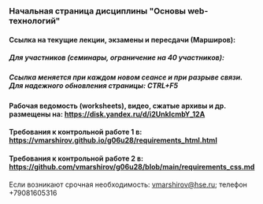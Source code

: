 ### Начальная страница дисциплины "Основы web-технологий"

#### Ссылка на текущие лекции, экзамены и пересдачи (Марширов): 
<!--
##### Для зрителей (лекции, ограничение - 10000 зрителей, писать в чат и на электронку vmarshirov@hse.ru): 
#### О лекции 22 ноября
Я принял решение заранее записать и загрузить на Яндекс диск лекцию на 22 ноября. 

Соответственно 22 ноября лекция отменяется 

Видео содержит:

Пояснения и комментарии к контрольной работе 2: https://disk.yandex.ru/i/JSgegwNkd6hqyw

Пример создания простейшего сайта с использованием bootstrap: https://disk.yandex.ru/i/J4uaTtVKaWOLsA

Применение bootstrap и JS при создании страниц сайтов: https://disk.yandex.ru/i/W3VhSKcFRIabMw

Перечисленные файлы размещены в: https://disk.yandex.ru/d/7WaOHxzA6I50YQ

-->
##### Для участников (семинары, ограничение на 40 участников):

<!--
<pre>
Возможно, что сегодня 2023-12-06 я буду недоступен  неопределенное время и поэтому предлагаю: 
Отправить мне сегодня сообщение с темой "Контрольные работы" по адресу vmarshirov@hse.ru

В письме указать работающие ссылки на созданные вами  сайты и ссылки на соответствующие репозитории
или
Прикрепить сжатые архивы созданных сайтов

Завтра все проверю и выставлю в ведомость предварительные оценки. 
Ведомость загружу в https://disk.yandex.ru/d/YgdAyfTxy5Cq2w
Если оценка не будет соответствовать ожидаемой - обсудим это на очередном семинаре 2023-12-13
</pre>
-->



<!--
<pre>
  Замечено, что некоторые студенты могут защитить контрольную работу 1 досрочно (18 октября)  и 
 поэтому  я заранее записал и загрузил лекцию на 18 октября.
Соответственно 18 октября лекция отменяется

Видео содержит:
Пример решения задачи по п.
С. 2 балла. Создание страницы с формой для описания, решения (используя JavaScript) оригинальной алгоритмической задачи. 
На удаленный сервер отправлять условие, исходные данные и результаты решения.
Видео в  https://disk.yandex.ru/i/NkZFwshkDVlcjA
Обновленный код и представление на: 
https://github.com/vmarshirov/2023_Basics_of_Web_Tecnologies/tree/main/JS_DOM
https://github.com/vmarshirov/2023_Basics_of_Web_Tecnologies/blob/main/JS_DOM/form_abc.html
https://vmarshirov.github.io/2023_Basics_of_Web_Tecnologies/JS_DOM/form_abc.html

Пример решения задачи по 
В.3. Создать страницу для решения алгоритмической задачи. Название страницы "Решение алгоритмической задачи"
Видео в : https://disk.yandex.ru/i/-pkiDnZckPMD7Q
Обновленный код и представление на: 
https://github.com/vmarshirov/2023_Basics_of_Web_Tecnologies/tree/main/JS_DOM
https://github.com/vmarshirov/2023_Basics_of_Web_Tecnologies/blob/main/JS_DOM/step_abc.html
https://vmarshirov.github.io/2023_Basics_of_Web_Tecnologies/JS_DOM/step_abc.html
По сравнению с рассмотренным ранее примером реализации этой задачи,  
здесь используются объекты и получается более прозрачным и читаемым код
</pre>
-->



<!--
##### Особенности подключения:  
<ol>
<li>Для авторизации использовать корпоративную электронку</li>
<li>Задержка по времени может достигать трех минут</li>
<li>Кликните мышкой по моему  экрану и настраивайте все </li>
<li> Опустив курсор вниз-вправо,  кликнув по шестеренке, выберите необходимое качество изображения, см. рис ниже
<img src="tMost_02.jpg"></li>
<li> Опустив курсор вниз (примерно в середине по горизонтали),   кликните "Эфир", см. рис ниже
<img src="tMost_032.jpg">
<br>появятся символы  типа "Эфир" с красным кружком слева 
<img src="tMost_033.jpg">
<br>при необходимости нажмите "play" или "пауза" - это внизу-слева и будет видно изменение секунд на моем экране
</li>
<li>Обязательно напомните мне и проконтролируйте включение записи</li>
</ol>
-->

##### Ссылка меняется при каждом новом сеансе и при разрыве связи. Для надежного обновления страницы: CTRL+F5
#### Рабочая ведомость (worksheets), видео, сжатые архивы и др. размещены на: https://disk.yandex.ru/d/i2UnklcmbY_12A
#### Требования к контрольной работе 1 в: https://vmarshirov.github.io/g06u28/requirements_html.html
#### Требования к контрольной работе 2 в: https://github.com/vmarshirov/g06u28/blob/main/requirements_css.md
Если возникают срочная  необходимость: vmarshirov@hse.ru; телефон +79081605316   

<!---
#### Семинары Шадриной Е.В.: https://github.com/evshadrina/
#### Семинары Осиповой А.И.: https://github.com/OsipovaA/OsipovaA
#### Файлы (списки и оценки): https://disk.yandex.ru/d/Q4ZSaFSA9LhoFA
#### Видео: https://disk.yandex.ru/d/VsDvkuhcxmcPrA

####Страницы с полезной информацией: https://vmarshirov.github.io/index
-->
<!--
## ТЕСТИРОВАНИЕ
### Студентам:

1. Запустить тест с темой 1, скопировать и записать свои данные  (логин:notroot; пароль:notroot)

http://185.182.111.214:7600/public_html/testing/

2. Запустить скрипт, соответствующий номеру потока(группы) (логин:notroot; пароль:notroot)

http://185.182.111.214:7610/cgi-bin/login_ip.py - группа 01, группа 02, группа 03

http://185.182.111.214:7609/cgi-bin/login_ip.py - группа 04, группа 05, группа 06

http://185.182.111.214:7611/cgi-bin/login_ip.py - группа 07, группа 08

и, используя этот скрипт, отправить скопированные данные (логин и IP) преподавателю

3. Пример запроса на просмотр результатов

http://185.182.111.214:7600/cgi-bin/result_t_1.pl?01_name_01=g01_t1_2021-11-17_ivanov

g01_t1_2021-11-17_ivanov необходимо заменить на свой логин

### Преподавателям (g06u09-g06u11):

1. Проверить, скопировать и отредактировать логины и IP студентов из

~/tmp/login_ip.txt в

~/public_html/login_ip.txt

Обратить внимание (macOS-убрать пробел в конце строки ,LF, пустые строки в начале и в конце файла ~/public_html/login_ip.txt)

2. Скриптом

http://185.182.111.214:7600/cgi-bin/login_ip.sh - дозаписать студентов в общий список и проверить

http://185.182.111.214:7600/cgi-bin/lists.sh - тестируются или тестировались

## Требования к сайту
### https://vmarshirov.github.io/g06u28/requirements.html
-->

